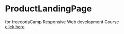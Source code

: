 # ProductLandingPage
 for freecodaCamp Responsive Web development Course <br>
[click here](https://ayayar.github.io/ProductLandingPage/)
